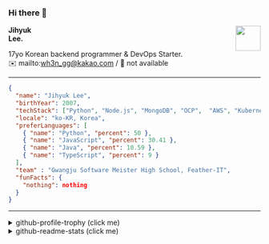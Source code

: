 ### Hi there 👋
<a href="https://litt.ly/wh3nilvyou">
<img src="https://github.githubassets.com/images/mona-loading-default.gif" width="50px" align="right">
</a>

**Jihyuk\
Lee.**

17yo Korean backend programmer & DevOps Starter.\
:envelope: mailto:wh3n_gg@kakao.com
/
:link: not available

---

```json
{
  "name": "Jihyuk Lee",
  "birthYear": 2007,
  "techStack": ["Python", "Node.js", "MongoDB", "OCP",  "AWS", "Kubernetes"],
  "locale": "ko-KR, Korea",
  "preferLanguages": [
    { "name": "Python", "percent": 50 },
    { "name": "JavaScript", "percent": 30.41 },
    { "name": "Java", "percent": 10.59 },
    { "name": "TypeScript", "percent": 9 }
  ],
  "team" : "Gwangju Software Meister High School, Feather-IT",
  "funFacts": {
    "nothing": nothing
  }
}
```
---
<details>
  <summary>github-profile-trophy (click me)</summary>
  
![](https://github-profile-trophy.vercel.app/?username=sverdev&row=1&column=8&theme=nord)
  
</details>
<details>
  <summary>github-readme-stats (click me)</summary>
  
<!--START_SECTION:waka-->
![Code Time](http://img.shields.io/badge/Code%20Time-80%20hrs%201%20min-blue)

![Lines of code](https://img.shields.io/badge/%EC%A0%80%EB%8A%94%20%EC%97%AC%ED%83%9C%EA%B9%8C%EC%A7%80%20-308.8%20thousand%20%EC%A4%84%EC%9D%98%20%EC%BD%94%EB%93%9C%EB%A5%BC%20%EC%9E%91%EC%84%B1%ED%96%88%EC%96%B4%EC%9A%94.-blue)

**저는 저녁형 인간이에요. 🦉** 

```text
🌞 아침                     30 commits          ███░░░░░░░░░░░░░░░░░░░░░░   12.71 % 
🌆 낮　                     55 commits          ██████░░░░░░░░░░░░░░░░░░░   23.31 % 
🌃 저녁                     98 commits          ██████████░░░░░░░░░░░░░░░   41.53 % 
🌙 밤　                     53 commits          ██████░░░░░░░░░░░░░░░░░░░   22.46 % 
```


📊 **저는 이번주를 이렇게 시간을 보냈어요.** 

```text
🕑︎ Timezone: Asia/Seoul

💬 프로그래밍 언어들: 
Python                   5 hrs 4 mins        ███████████░░░░░░░░░░░░░░   45.48 % 
Java                     3 hrs 7 mins        ███████░░░░░░░░░░░░░░░░░░   27.91 % 
TypeScript               1 hr 29 mins        ███░░░░░░░░░░░░░░░░░░░░░░   13.38 % 
Markdown                 25 mins             █░░░░░░░░░░░░░░░░░░░░░░░░   03.79 % 
YAML                     21 mins             █░░░░░░░░░░░░░░░░░░░░░░░░   03.14 % 

🔥 에디터들: 
VS Code                  7 hrs 47 mins       █████████████████░░░░░░░░   69.66 % 
IntelliJ                 3 hrs 23 mins       ████████░░░░░░░░░░░░░░░░░   30.34 % 

💻 운영 체제들: 
Windows                  11 hrs 10 mins      █████████████████████████   100.00 % 
```


 Last Updated on 21/10/2023 18:37:30 UTC
<!--END_SECTION:waka-->

</details>

</div>

